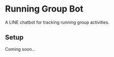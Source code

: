# Running Group Bot

A LINE chatbot for tracking running group activities.

## Setup
Coming soon...


